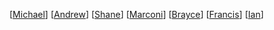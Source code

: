[[Michael]]
[[Andrew]]
[[Shane]]
[[Marconi]]
[[Brayce]]
[[Francis]]
[[Ian]]


[//begin]: # "Autogenerated link references for markdown compatibility"
[Michael]: Michael "Michael"
[Andrew]: Andrew "Andrew"
[Shane]: Shane "Shane"
[Marconi]: Marconi "Marconi"
[Brayce]: Brayce "Brayce"
[Francis]: Francis "Francis"
[Ian]: Ian "Ian"
[//end]: # "Autogenerated link references"